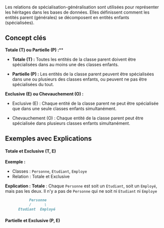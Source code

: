 Les relations de spécialisation-généralisation sont utilisées pour représenter les héritages dans les bases de données. Elles définissent comment les entités parent (générales) se décomposent en entités enfants (spécialisées).

## Concept clés

**Totale (T) ou Partielle (P) :**** 

- **Totale (T) :** Toutes les entités de la classe parent doivent être spécialisées dans au moins une des classes enfants.
  
- **Partielle (P) :** Les entités de la classe parent peuvent être spécialisées dans une ou plusieurs des classes enfants, ou peuvent ne pas être spécialisées du tout. 

**Exclusive (E) ou Chevauchement (O) :**

- Exclusive (E) : Chaque entité de la classe parent ne peut être spécialisée que dans une seule classes enfants simultanément.
  
- Chevauchement (O) : Chaque entité de la classe parent peut être spécialisée dans plusieurs classes enfants simultanément.

## Exemples avec Explications

#### Totale et Exclusive (T, E)

**Exemple :** 
- Classes : `Personne`, `Etudiant`, `Employe`
- Relation : Totale et Exclusive

**Explication :** 
**Totale** : Chaque `Personne` est soit un `Etudiant`, soit un `Employé`, mais pas les deux.
Il n'y a pas de `Personne` qui ne soit ni `Etudiant` ni `Employe`

```md
           Personne
           /      \
      Etudiant  Employé
```

#### Partielle et Exclusive (P, E)